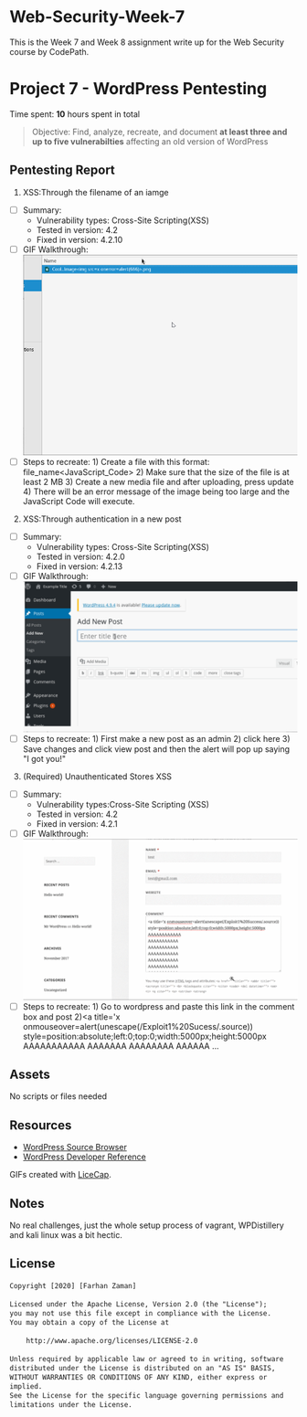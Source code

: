 # Web-Security-Week-7
This is the Week 7 and Week 8 assignment write up for the Web Security course by CodePath.
# Project 7 - WordPress Pentesting

Time spent: **10** hours spent in total

> Objective: Find, analyze, recreate, and document **at least three and up to five vulnerabilties** affecting an old version of WordPress

## Pentesting Report

1. XSS:Through the filename of an iamge
  - [ ] Summary: 
    - Vulnerability types: Cross-Site Scripting(XSS) 
    - Tested in version: 4.2
    - Fixed in version: 4.2.10
  - [ ] GIF Walkthrough: ![](./1.gif)
  - [ ] Steps to recreate: 
        1) Create a file with this format: file_name<JavaScript_Code>
        2) Make sure that the size of the file is at least 2 MB
        3) Create a new media file and after uploading, press update
        4) There will be an error message of the image being too large and the                          JavaScript Code will execute.

2. XSS:Through authentication in a new post
  - [ ] Summary: 
    - Vulnerability types: Cross-Site Scripting(XSS)
    - Tested in version: 4.2.0
    - Fixed in version: 4.2.13
  - [ ] GIF Walkthrough: ![](./2.gif)
  - [ ] Steps to recreate: 
         1) First make a new post as an admin
         2) <a onmouseover="alert('I got you!')"> click here </a>
          3) Save changes and click view post and then the alert will pop up saying "I got you!"

3. (Required) Unauthenticated Stores XSS
  - [ ] Summary: 
    - Vulnerability types:Cross-Site Scripting (XSS)
    - Tested in version: 4.2
    - Fixed in version:  4.2.1
  - [ ] GIF Walkthrough: ![](./3.gif)
  - [ ] Steps to recreate: 
        1) Go to wordpress and paste this link in the comment box and post
        2)<a title='x onmouseover=alert(unescape(/Exploit1%20Sucess/.source)) style=position:absolute;left:0;top:0;width:5000px;height:5000px
AAAAAAAAAAA
AAAAAAA
AAAAAAAA
AAAAAA
...
</a>


## Assets

No scripts or files needed

## Resources

- [WordPress Source Browser](https://core.trac.wordpress.org/browser/)
- [WordPress Developer Reference](https://developer.wordpress.org/reference/)

GIFs created with [LiceCap](http://www.cockos.com/licecap/).

## Notes

No real challenges, just the whole setup process of vagrant, WPDistillery and kali linux was a bit hectic.

## License

    Copyright [2020] [Farhan Zaman]

    Licensed under the Apache License, Version 2.0 (the "License");
    you may not use this file except in compliance with the License.
    You may obtain a copy of the License at

        http://www.apache.org/licenses/LICENSE-2.0

    Unless required by applicable law or agreed to in writing, software
    distributed under the License is distributed on an "AS IS" BASIS,
    WITHOUT WARRANTIES OR CONDITIONS OF ANY KIND, either express or implied.
    See the License for the specific language governing permissions and
    limitations under the License.

